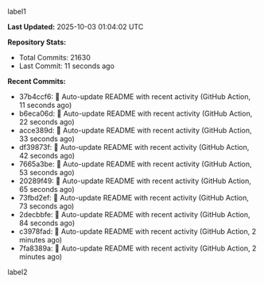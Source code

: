 
label1 
<!-- ACTIVITY_START -->
**Last Updated:** 2025-10-03 01:04:02 UTC

**Repository Stats:**
- Total Commits: 21630
- Last Commit: 11 seconds ago

**Recent Commits:**
- 37b4ccf6: 🤖 Auto-update README with recent activity (GitHub Action, 11 seconds ago)
- b6eca06d: 🤖 Auto-update README with recent activity (GitHub Action, 22 seconds ago)
- acce389d: 🤖 Auto-update README with recent activity (GitHub Action, 33 seconds ago)
- df39873f: 🤖 Auto-update README with recent activity (GitHub Action, 42 seconds ago)
- 7665a3be: 🤖 Auto-update README with recent activity (GitHub Action, 53 seconds ago)
- 20289f49: 🤖 Auto-update README with recent activity (GitHub Action, 65 seconds ago)
- 73fbd2ef: 🤖 Auto-update README with recent activity (GitHub Action, 73 seconds ago)
- 2decbbfe: 🤖 Auto-update README with recent activity (GitHub Action, 84 seconds ago)
- c3978fad: 🤖 Auto-update README with recent activity (GitHub Action, 2 minutes ago)
- 7fa8389a: 🤖 Auto-update README with recent activity (GitHub Action, 2 minutes ago)
<!-- ACTIVITY_END -->

label2
